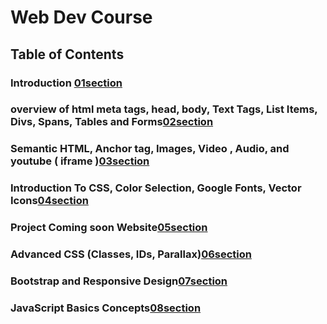 # Web Dev Course

## Table of Contents

### Introduction [01section](./01section/README.md)

### overview of html meta tags, head, body, Text Tags, List Items, Divs, Spans, Tables and Forms[02section](./02section/README.md)

### Semantic HTML, Anchor tag, Images, Video , Audio, and youtube ( iframe )[03section](./03section/README.md)

### Introduction To CSS, Color Selection, Google Fonts, Vector Icons[04section](./04section/README.md)

### Project Coming soon Website[05section](./05section/README.md)

### Advanced CSS (Classes, IDs, Parallax)[06section](./06section/README.md)

### Bootstrap and Responsive Design[07section](./07section/README.md)

### JavaScript Basics Concepts[08section](./08section/README.md)
